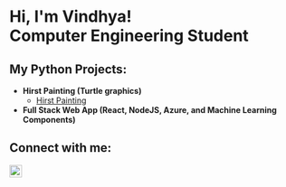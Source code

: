 <h1>Hi, I'm Vindhya! <br/><a>Computer Engineering Student</a></a></h1>

<h2> My Python Projects:</h2>

- <b>Hirst Painting (Turtle graphics) </b>
  - [Hirst Painting](https://github.com/PinkGran/HirstPainting)
- <b>Full Stack Web App (React, NodeJS, Azure, and Machine Learning Components)</b>


<h2>Connect with me:</h2>

<a href="https://www.linkedin.com/in/vindhya-suvarna-54b6b9212/">
  <img align="left" alt="VindhyaSuvarna | LinkedIn" width="22px" src="https://cdn.jsdelivr.net/npm/simple-icons@v3/icons/linkedin.svg" />
</a>


<!--
**joshmadakor1/joshmadakor1** is a ✨ _special_ ✨ repository because its `README.md` (this file) appears on your GitHub profile.

Here are some ideas to get you started:

- 🔭 I’m currently working on ...
- 🌱 I’m currently learning ...
- 👯 I’m looking to collaborate on ...
- 🤔 I’m looking for help with ...
- 💬 Ask me about ...
- 📫 How to reach me: ...
- 😄 Pronouns: ...
- ⚡ Fun fact: ...
-->
